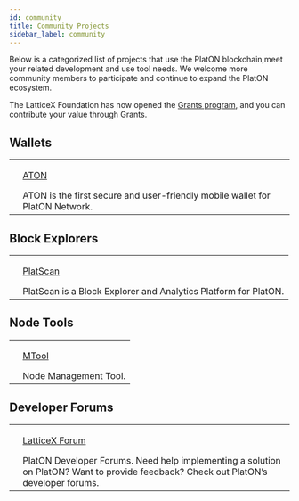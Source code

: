 ```yaml
---
id: community
title: Community Projects
sidebar_label: community
---
```


Below is a categorized list of projects that use the PlatON blockchain,meet your related development and use tool needs. We welcome more community members to participate and continue to expand the PlatON ecosystem.

The LatticeX Foundation has now opened the [Grants program](https://latticex.foundation/grants), and you can contribute your value through Grants.

## Wallets
<table class="commmunity-table">
    <tr>
        <td><img alt="" src="/Docs/img/logo.png"></td>
        <td>
            <p class="color"><a target="_blank" href="https://developer.platon.network/?lang=en">ATON</a></p>
            ATON is the first secure and user-friendly mobile wallet for PlatON Network.
        </td>
    </tr>
</table>

## Block Explorers
<table class="commmunity-table">
    <tr>
        <td><img alt="" src="/Docs/img/logo.png"></td>
        <td>
            <p class="color"><a target="_blank" href="https://platscan.test.platon.network/?lang=en">PlatScan</a></p>
            PlatScan is a Block Explorer and Analytics Platform for PlatON.
        </td>
    </tr>
</table>

## Node Tools
<table class="commmunity-table">
    <tr>
        <td><img alt="" src="/Docs/img/logo.png"></td>
        <td>
            <p class="color"><a target="_blank" href="https://7w6qnuo9se.s3.eu-central-1.amazonaws.com/mtool/mtool-setup/0.8.0.0/mtool-setup.exe">MTool</a></p>
            Node Management Tool.
        </td>
    </tr>
</table>

## Developer Forums
<table class="commmunity-table">
    <tr>
        <td><img alt="" src="/Docs/img/logo.png"></td>
        <td>
            <p class="color"><a target="_blank" href="https://forum.latticex.foundation/">LatticeX Forum</a></p>
            PlatON Developer Forums. Need help implementing a solution on PlatON? Want to provide feedback?  Check out PlatON’s developer forums.
        </td>
    </tr>
</table>